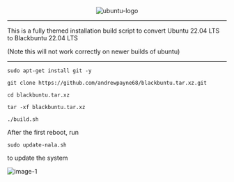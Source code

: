 <p align="center"><img src="https://i.ibb.co/dJndJ41/ubuntu-logo.png" alt="ubuntu-logo" border="0">

* * *
This is a fully themed installation build script to convert Ubuntu 22.04 LTS to Blackbuntu 22.04 LTS

(Note this will not work correctly on newer builds of ubuntu)
* * *

```
sudo apt-get install git -y
```
```
git clone https://github.com/andrewpayne68/blackbuntu.tar.xz.git
```
```
cd blackbuntu.tar.xz
```
```
tar -xf blackbuntu.tar.xz
```
```
./build.sh
```

After the first reboot, run 
```
sudo update-nala.sh
```
to update the system

![image-1](https://github.com/andrewpayne68/BLACKBUNTU.TAR.XZ/blob/main/Blackbuntu-desktop.jpg)


